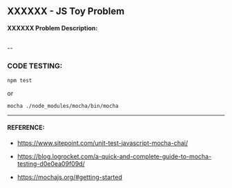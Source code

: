 ## XXXXXX - JS Toy Problem

**XXXXXX Problem Description:**



##

--
### CODE TESTING:

```npm test```

or

```mocha ./node_modules/mocha/bin/mocha```



---
#### REFERENCE:
- https://www.sitepoint.com/unit-test-javascript-mocha-chai/

- https://blog.logrocket.com/a-quick-and-complete-guide-to-mocha-testing-d0e0ea09f09d/

- https://mochajs.org/#getting-started
